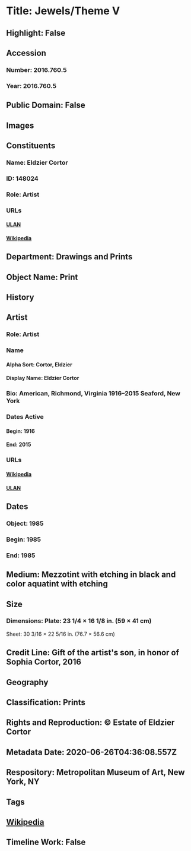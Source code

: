 # Title: Jewels/Theme V
## Highlight: False
## Accession
### Number: 2016.760.5
### Year: 2016.760.5
## Public Domain: False
## Images
## Constituents
### Name: Eldzier Cortor
### ID: 148024
### Role: Artist
### URLs
#### [ULAN](http://vocab.getty.edu/page/ulan/500081787)
#### [Wikipedia](https://www.wikidata.org/wiki/Q5354195)
## Department: Drawings and Prints
## Object Name: Print
## History
## Artist
### Role: Artist
### Name
#### Alpha Sort: Cortor, Eldzier
#### Display Name: Eldzier Cortor
### Bio: American, Richmond, Virginia 1916–2015 Seaford, New York
### Dates Active
#### Begin: 1916
#### End: 2015
### URLs
#### [Wikipedia](https://www.wikidata.org/wiki/Q5354195)
#### [ULAN](http://vocab.getty.edu/page/ulan/500081787)
## Dates
### Object: 1985
### Begin: 1985
### End: 1985
## Medium: Mezzotint with etching in black and color aquatint with etching
## Size
### Dimensions: Plate: 23 1/4 × 16 1/8 in. (59 × 41 cm)
Sheet: 30 3/16 × 22 5/16 in. (76.7 × 56.6 cm)
## Credit Line: Gift of the artist's son, in honor of Sophia Cortor, 2016
## Geography
## Classification: Prints
## Rights and Reproduction: © Estate of Eldzier Cortor
## Metadata Date: 2020-06-26T04:36:08.557Z
## Respository: Metropolitan Museum of Art, New York, NY
## Tags
## [Wikipedia](https://www.wikidata.org/wiki/Q96635175)
## Timeline Work: False